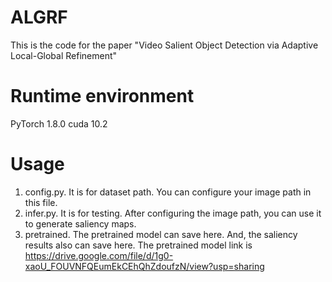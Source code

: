# ALGRF
This is the code for the paper "Video Salient Object Detection via Adaptive Local-Global Refinement"

# Runtime environment
PyTorch 1.8.0
cuda 10.2

# Usage
1. config.py. It is for dataset path. You can configure your image path in this file.
2. infer.py. It is for testing. After configuring the image path, you can use it to generate saliency maps.
3. pretrained. The pretrained model can save here. And, the saliency results also can save here. The pretrained model link is https://drive.google.com/file/d/1g0-xaoU_FOUVNFQEumEkCEhQhZdoufzN/view?usp=sharing

